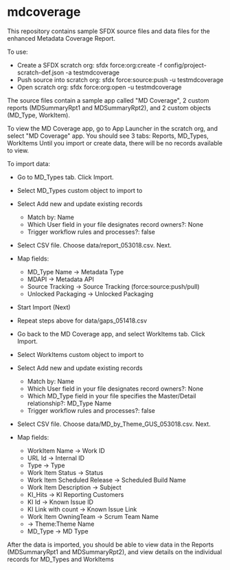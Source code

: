 # mdcoverage

This repository contains sample SFDX source files and data files for the enhanced Metadata Coverage Report.

To use:

- Create a SFDX scratch org:  sfdx force:org:create -f config/project-scratch-def.json -a testmdcoverage
- Push source into scratch org:  sfdx force:source:push -u testmdcoverage
- Open scratch org: sfdx force:org:open -u testmdcoverage

The source files contain a sample app called "MD Coverage", 2 custom reports (MDSummaryRpt1 and MDSummaryRpt2), and 2 custom objects (MD_Type, WorkItem).

To view the MD Coverage app, go to App Launcher in the scratch org, and select "MD Coverage" app.
You should see 3 tabs:  Reports, MD_Types, WorkItems
Until you import or create data, there will be no records available to view.  

To import data:

- Go to MD_Types tab.  Click Import.
- Select MD_Types custom object to import to
- Select Add new and update existing records
     - Match by: Name
     - Which User field in your file designates record owners?:  None
     - Trigger workflow rules and processes?:  false
- Select CSV file.  Choose data/report_053018.csv.  Next.
- Map fields:
     - MD_Type Name -> Metadata Type
     - MDAPI -> Metadata API
     - Source Tracking -> Source Tracking (force:source:push/pull)
     - Unlocked Packaging -> Unlocked Packaging
     
- Start Import (Next)
- Repeat steps above for data/gaps_051418.csv

- Go back to the MD Coverage app, and select WorkItems tab.  Click Import.
- Select WorkItems custom object to import to
- Select Add new and update existing records
     - Match by: Name
     - Which User field in your file designates record owners?:  None
     - Which MD_Type field in your file specifies the Master/Detail relationship?:  MD_Type Name
     - Trigger workflow rules and processes?:  false
- Select CSV file.  Choose data/MD_by_Theme_GUS_053018.csv.  Next. 
- Map fields:
     - WorkItem Name -> Work ID
     - URL Id -> Internal ID
     - Type -> Type
     - Work Item Status -> Status
     - Work Item Scheduled Release -> Scheduled Build Name
     - Work Item Description -> Subject
     - KI_Hits -> KI Reporting Customers
     - KI Id -> Known Issue ID
     - KI Link with count -> Known Issue Link
     - Work Item OwningTeam -> Scrum Team Name
     - <unmapped> -> Theme:Theme Name
     - MD_Type -> MD Type
  
After the data is imported, you should be able to view data in the Reports (MDSummaryRpt1 and MDSummaryRpt2), and view details on the individual records for MD_Types and WorkItems  
